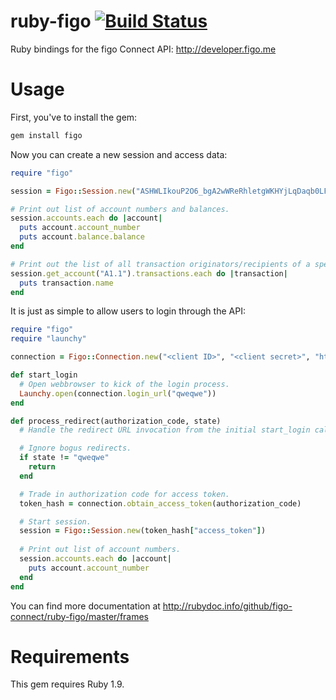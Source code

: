 ruby-figo [![Build Status](https://secure.travis-ci.org/figo-connect/ruby-figo.png)](https://travis-ci.org/figo-connect/ruby-figo)
=========

Ruby bindings for the figo Connect API: http://developer.figo.me

Usage
=====

First, you've to install the gem:

```bash
gem install figo
```

Now you can create a new session and access data:

```ruby
require "figo"

session = Figo::Session.new("ASHWLIkouP2O6_bgA2wWReRhletgWKHYjLqDaqb0LFfamim9RjexTo22ujRIP_cjLiRiSyQXyt2kM1eXU2XLFZQ0Hro15HikJQT_eNeT_9XQ")

# Print out list of account numbers and balances.
session.accounts.each do |account|
  puts account.account_number
  puts account.balance.balance
end

# Print out the list of all transaction originators/recipients of a specific account.
session.get_account("A1.1").transactions.each do |transaction|
  puts transaction.name
end
```

It is just as simple to allow users to login through the API:

```ruby
require "figo"
require "launchy"

connection = Figo::Connection.new("<client ID>", "<client secret>", "http://my-domain.org/redirect-url")

def start_login
  # Open webbrowser to kick of the login process.
  Launchy.open(connection.login_url("qweqwe"))
end

def process_redirect(authorization_code, state)
  # Handle the redirect URL invocation from the initial start_login call.

  # Ignore bogus redirects.
  if state != "qweqwe"
    return
  end

  # Trade in authorization code for access token.
  token_hash = connection.obtain_access_token(authorization_code)

  # Start session.
  session = Figo::Session.new(token_hash["access_token"])
  
  # Print out list of account numbers.
  session.accounts.each do |account|
    puts account.account_number
  end
end
```

You can find more documentation at http://rubydoc.info/github/figo-connect/ruby-figo/master/frames

Requirements
============

This gem requires Ruby 1.9.
